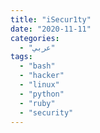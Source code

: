 ```yaml
---
title: "iSecur1ty"
date: "2020-11-11"
categories:
  - "عربي"
tags:
  - "bash"
  - "hacker"
  - "linux"
  - "python"
  - "ruby"
  - "security"
---
```


